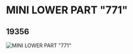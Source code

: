 # MINI LOWER PART "771"
## 19356
![MINI LOWER PART "771"](https://lc-www-live-s.legocdn.com/media/bricks/5/2/6099462.jpg)